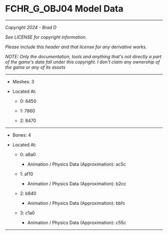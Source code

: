 # FCHR_G_OBJ04 Model Data

---

*Copyright 2024 - Brad D*

*See LICENSE for copyright information.*

*Please include this header and that license for any derivative works.*

*NOTE: Only the documentation, tools and anything that's not directly a part of the game's data fall under this copyright. I don't claim any ownership of the game or any of its assets*

---

* Meshes: 3

* Located At:
  
  * 0: 6450
  
  * 1: 7860
  
  * 2: 8470

---

* Bones: 4

* Located At:
  
  * 0: a8a0
    
    * Animation / Physics Data (Approximation): ac5c
  
  * 1: af10
    
    * Animation / Physics Data (Approximation): b2cc
  
  * 2: b840
    
    * Animation / Physics Data (Approximation): bbfc
  
  * 3: c1a0
    
    * Animation / Physics Data (Approximation): c55c

---
